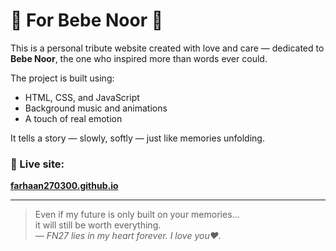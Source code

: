 # 🌸 For Bebe Noor 💖

This is a personal tribute website created with love and care — dedicated to **Bebe Noor**, the one who inspired more than words ever could.

The project is built using:
- HTML, CSS, and JavaScript
- Background music and animations
- A touch of real emotion

It tells a story — slowly, softly — just like memories unfolding.

### 💌 Live site:
**[farhaan270300.github.io](https://farhaan270300.github.io)**

---

> Even if my future is only built on your memories…  
> it will still be worth everything.  
> — *FN27 lies in my heart forever. I love you♥️.*
